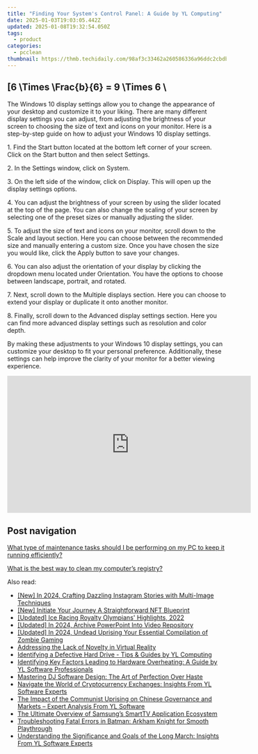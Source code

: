 ```yaml
---
title: "Finding Your System's Control Panel: A Guide by YL Computing"
date: 2025-01-03T19:03:05.442Z
updated: 2025-01-08T19:32:54.050Z
tags:
  - product
categories:
  - pcclean
thumbnail: https://thmb.techidaily.com/98af3c33462a260586336a96ddc2cbdb473875d7a720808faf7dee8c99a861a3.jpg
---
```


## \[6 \Times \Frac{b}{6} = 9 \Times 6 \

The Windows 10 display settings allow you to change the appearance of your desktop and customize it to your liking. There are many different display settings you can adjust, from adjusting the brightness of your screen to choosing the size of text and icons on your monitor. Here is a step-by-step guide on how to adjust your Windows 10 display settings. 

1\. Find the Start button located at the bottom left corner of your screen. Click on the Start button and then select Settings.

2\. In the Settings window, click on System.

3\. On the left side of the window, click on Display. This will open up the display settings options. 

4\. You can adjust the brightness of your screen by using the slider located at the top of the page. You can also change the scaling of your screen by selecting one of the preset sizes or manually adjusting the slider.

5\. To adjust the size of text and icons on your monitor, scroll down to the Scale and layout section. Here you can choose between the recommended size and manually entering a custom size. Once you have chosen the size you would like, click the Apply button to save your changes.

6\. You can also adjust the orientation of your display by clicking the dropdown menu located under Orientation. You have the options to choose between landscape, portrait, and rotated.

7\. Next, scroll down to the Multiple displays section. Here you can choose to extend your display or duplicate it onto another monitor.

8\. Finally, scroll down to the Advanced display settings section. Here you can find more advanced display settings such as resolution and color depth. 

By making these adjustments to your Windows 10 display settings, you can customize your desktop to fit your personal preference. Additionally, these settings can help improve the clarity of your monitor for a better viewing experience.

<!-- affiliate ads begin -->
<iframe width="560" height="315" src="https://www.youtube.com/embed/fqBKCGAKHmA?si=OkoaI17nE5qNqTHj" title="YouTube video player" frameborder="0" allow="accelerometer; autoplay; clipboard-write; encrypted-media; gyroscope; picture-in-picture; web-share" referrerpolicy="strict-origin-when-cross-origin" allowfullscreen></iframe>
<!-- affiliate ads end -->

## Post navigation

[What type of maintenance tasks should I be performing on my PC to keep it running efficiently?](https://tools.techidaily.com/pcclean/products/)

[What is the best way to clean my computer’s registry?](https://tools.techidaily.com/pcclean/products/)

<ins class="adsbygoogle"
     style="display:block"
     data-ad-format="autorelaxed"
     data-ad-client="ca-pub-7571918770474297"
     data-ad-slot="1223367746"></ins>

<ins class="adsbygoogle"
     style="display:block"
     data-ad-client="ca-pub-7571918770474297"
     data-ad-slot="8358498916"
     data-ad-format="auto"
     data-full-width-responsive="true"></ins>

<span class="atpl-alsoreadstyle">Also read:</span>
<div><ul>
<li><a href="https://instagram-video-recordings.techidaily.com/new-in-2024-crafting-dazzling-instagram-stories-with-multi-image-techniques/"><u>[New] In 2024, Crafting Dazzling Instagram Stories with Multi-Image Techniques</u></a></li>
<li><a href="https://some-techniques.techidaily.com/new-initiate-your-journey-a-straightforward-nft-blueprint/"><u>[New] Initiate Your Journey A Straightforward NFT Blueprint</u></a></li>
<li><a href="https://fox-http.techidaily.com/updated-ice-racing-royalty-olympians-highlights-2022/"><u>[Updated] Ice Racing Royalty Olympians' Highlights, 2022</u></a></li>
<li><a href="https://screen-mirroring-recording.techidaily.com/updated-in-2024-archive-powerpoint-into-video-repository/"><u>[Updated] In 2024, Archive PowerPoint Into Video Repository</u></a></li>
<li><a href="https://visual-screen-recording.techidaily.com/updated-in-2024-undead-uprising-your-essential-compilation-of-zombie-gaming/"><u>[Updated] In 2024, Undead Uprising Your Essential Compilation of Zombie Gaming</u></a></li>
<li><a href="https://extra-resources.techidaily.com/addressing-the-lack-of-novelty-in-virtual-reality/"><u>Addressing the Lack of Novelty in Virtual Reality</u></a></li>
<li><a href="https://win-hot.techidaily.com/identifying-a-defective-hard-drive-tips-and-guides-by-yl-computing/"><u>Identifying a Defective Hard Drive - Tips & Guides by YL Computing</u></a></li>
<li><a href="https://win-hot.techidaily.com/identifying-key-factors-leading-to-hardware-overheating-a-guide-by-yl-software-professionals/"><u>Identifying Key Factors Leading to Hardware Overheating: A Guide by YL Software Professionals</u></a></li>
<li><a href="https://win-hot.techidaily.com/mastering-dj-software-design-the-art-of-perfection-over-haste/"><u>Mastering DJ Software Design: The Art of Perfection Over Haste</u></a></li>
<li><a href="https://win-hot.techidaily.com/navigate-the-world-of-cryptocurrency-exchanges-insights-from-yl-software-experts/"><u>Navigate the World of Cryptocurrency Exchanges: Insights From YL Software Experts</u></a></li>
<li><a href="https://win-hot.techidaily.com/the-impact-of-the-communist-uprising-on-chinese-governance-and-markets-expert-analysis-from-yl-software/"><u>The Impact of the Communist Uprising on Chinese Governance and Markets – Expert Analysis From YL Software</u></a></li>
<li><a href="https://tech-recovery.techidaily.com/the-ultimate-overview-of-samsungs-smarttv-application-ecosystem/"><u>The Ultimate Overview of Samsung’s SmartTV Application Ecosystem</u></a></li>
<li><a href="https://program-issues.techidaily.com/troubleshooting-fatal-errors-in-batman-arkham-knight-for-smooth-playthrough/"><u>Troubleshooting Fatal Errors in Batman: Arkham Knight for Smooth Playthrough</u></a></li>
<li><a href="https://win-hot.techidaily.com/understanding-the-significance-and-goals-of-the-long-march-insights-from-yl-software-experts/"><u>Understanding the Significance and Goals of the Long March: Insights From YL Software Experts</u></a></li>
</ul></div>

